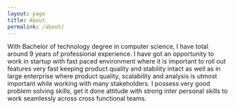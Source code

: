 ```yaml
---
layout: page
title: About
permalink: /about/
---
```


With Bachelor of technology degree in computer science, I have total around 9 years of professional experience. I have got an opportunity to work in start­up with fast paced environment where it is important to roll out features very fast keeping product quality and stability intact as well as in large enterprise where product quality, scalability and analysis is utmost important while working with many stakeholders. I possess very good problem solving skills, get it done attitude with strong inter personal skills to work seamlessly across cross functional teams.

<!--- **[Linkedin](https://www.linkedin.com/in/sumit-deshinge-b9855a35/)** --->
